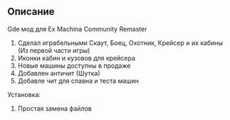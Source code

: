 ## Описание

Gde мод для Ex Machina Community Remaster

1. Сделал играбельными Скаут, Боец, Охотник, Крейсер и их кабины (Из первой части игры)
2. Иконки кабин и кузовов для крейсера
3. Новые машины доступны в продаже
4. Добавлен античит (Шутка)
5. Добавле чит для спавна и теста машин

Установка:

1. Простая замена файлов
